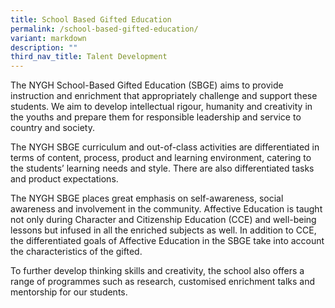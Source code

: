 ```yaml
---
title: School Based Gifted Education
permalink: /school-based-gifted-education/
variant: markdown
description: ""
third_nav_title: Talent Development
---
```

The NYGH School-Based Gifted Education (SBGE) aims to provide instruction and enrichment that appropriately challenge and support these students. We aim to develop intellectual rigour, humanity and creativity in the youths and prepare them for responsible leadership and service to country and society. 

The NYGH SBGE curriculum and out-of-class activities are differentiated in terms of content, process, product and learning environment, catering to the students’ learning needs and style. There are also differentiated tasks and product expectations. 

The NYGH SBGE places great emphasis on self-awareness, social awareness and involvement in the community. Affective Education is taught not only during Character and Citizenship Education (CCE) and well-being lessons but infused in all the enriched subjects as well. In addition to CCE, the differentiated goals of Affective Education in the SBGE take into account the characteristics of the gifted. 

To further develop thinking skills and creativity, the school also offers a range of programmes such as research, customised enrichment talks and mentorship for our students.
